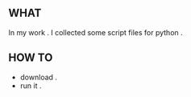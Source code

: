 ## WHAT

  In my work . I collected some script files for python .

## HOW TO

 -   download .
 -   run it .
 
  

